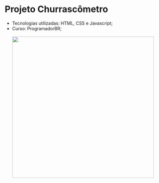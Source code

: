 <h1>Projeto Churrascômetro</h1>
<ul>
  <li>Tecnologias utilizadas: HTML, CSS e Javascript;</li> 
  <li>Curso: ProgramadorBR;</li> <br>
<img src="./images/Churrascômetro.png" widht="550px" height="450px">